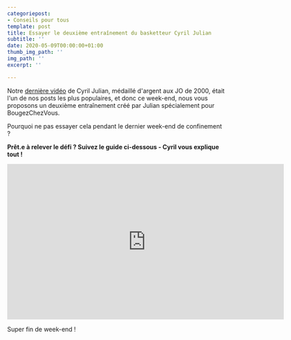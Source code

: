 ```yaml
---
categoriepost:
- Conseils pour tous
template: post
title: Essayer le deuxième entraînement du basketteur Cyril Julian
subtitle: ''
date: 2020-05-09T00:00:00+01:00
thumb_img_path: ''
img_path: ''
excerpt: ''

---
```

Notre [dernière vidéo](https://bougezchezvous.fr/posts/le-basketteur-cyril-julian-a-cr%C3%A9%C3%A9-un-entra%C3%AEnement-pour-bougezchezvous/) de Cyril Julian, médaillé d'argent aux JO de 2000, était l'un de nos posts les plus populaires, et donc ce week-end, nous vous proposons un deuxième entraînement créé par Julian spécialement pour BougezChezVous. 

Pourquoi ne pas essayer cela pendant le dernier week-end de confinement ?

**Prêt.e à relever le défi ? Suivez le guide ci-dessous - Cyril vous explique tout !**

<body>
  
  <iframe src="https://player.vimeo.com/video/416627330?loop=1" width="640" height="360" frameborder="0" allow="autoplay; fullscreen" allowfullscreen></iframe>
  
</body>
  
Super fin de week-end !